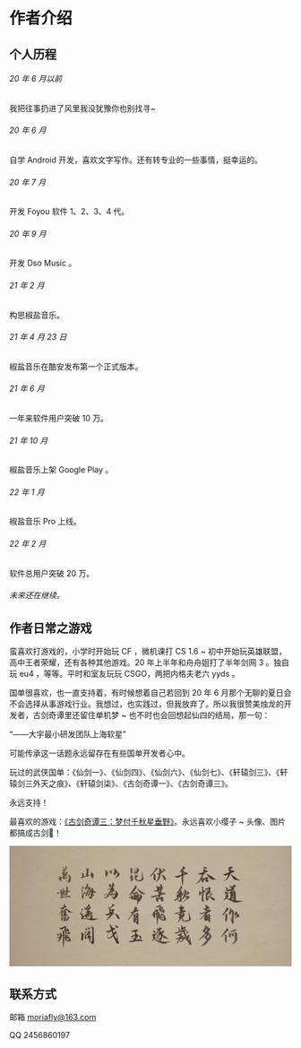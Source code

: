 # 作者介绍

## 个人历程

###### 20 年 6 月以前

我把往事扔进了风里我没犹豫你也别找寻~

###### 20 年 6 月

自学 Android 开发，喜欢文字写作。还有转专业的一些事情，挺幸运的。

###### 20 年 7 月

开发 Foyou 软件 1、2、3、4 代。

###### 20 年 9 月

开发 Dso Music 。

###### 21 年 2 月

构思椒盐音乐。

###### 21 年 4 月 23 日

椒盐音乐在酷安发布第一个正式版本。

###### 21 年 6 月

一年来软件用户突破 10 万。

###### 21 年 10 月

椒盐音乐上架 Google Play 。

###### 22 年 1 月

椒盐音乐 Pro 上线。

###### 22 年 2 月

软件总用户突破 20 万。

###### 未来还在继续。

## 作者日常之游戏

蛮喜欢打游戏的，小学时开始玩 CF ，微机课打 CS 1.6 ~ 初中开始玩英雄联盟，高中王者荣耀，还有各种其他游戏。20 年上半年和舟舟姐打了半年剑网 3 。独自玩 eu4 ，等等。平时和室友玩玩 CSGO，两把内格夫老六 yyds 。

国单很喜欢，也一直支持着，有时候想着自己若回到 20 年 6 月那个无聊的夏日会不会选择从事游戏行业。我想过，也实践过，但我放弃了。所以我很赞美烛龙的开发者，古剑奇谭里还留住单机梦 ~ 也不时也会回想起仙四的结局，那一句：

“——大宇最小研发团队上海软星”

可能传承这一话题永远留存在有些国单开发者心中。

玩过的武侠国单：《仙剑一》、《仙剑四》、《仙剑六》、《仙剑七》、《轩辕剑三》、《轩辕剑三外天之痕》、《轩辕剑柒》、《古剑奇谭一》、《古剑奇谭三》。

永远支持！

最喜欢的游戏：[《古剑奇谭三：梦付千秋星垂野》](https://gjqt3.wangyuan.com/)。永远喜欢小缨子 ~ 头像、图片都搞成古剑🥰！

![古剑三结语](./gujian_end.png)

## 联系方式

邮箱 moriafly@163.com

QQ 2456860197